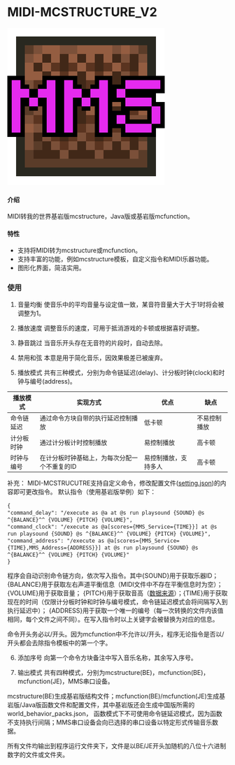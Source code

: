 # MIDI-MCSTRUCTURE_V2
![MMS Icon](MMS_Icon.png)

#### 介绍
MIDI转我的世界基岩版mcstructure，Java版或基岩版mcfunction。

#### 特性
- 支持将MIDI转为mcstructure或mcfunction。
- 支持丰富的功能，例如mcstructure模板，自定义指令和MIDI乐器功能。
- 图形化界面，简洁实用。

### 使用
1. 音量均衡
使音乐中的平均音量与设定值一致，某音符音量大于大于1时将会被调整为1。

2. 播放速度
调整音乐的速度，可用于抵消游戏的卡顿或根据喜好调整。

3. 静音跳过
当音乐开头存在无音符的片段时，自动去除。

4. 禁用和弦
本意是用于简化音乐，因效果极差已被废弃。

5. 播放模式
共有三种模式，分别为命令链延迟(delay)、计分板时钟(clock)和时钟与编号(address)。

| 播放模式  | 实现方式                    | 优点         | 缺点     |
|-------|-------------------------|------------|--------|
| 命令链延迟 | 通过命令方块自带的执行延迟控制播放       | 低卡顿        | 不易控制播放 |
| 计分板时钟 | 通过计分板计时控制播放             | 易控制播放      | 高卡顿    |
| 时钟与编号 | 在计分板时钟基础上，为每次分配一个不重复的ID | 易控制播放，支持多人 | 高卡顿    |

补充：
MIDI-MCSTRUCUTRE支持自定义命令，修改配置文件([setting.json](https://gitee.com/mrdxhmagic/midi-mcstructure/raw/master/Asset/text/setting.json))的内容即可更改指令。
默认指令（使用基岩版举例）如下：

```
{
"command_delay": "/execute as @a at @s run playsound {SOUND} @s ^{BALANCE}^^ {VOLUME} {PITCH} {VOLUME}", 
"command_clock": "/execute as @a[scores={MMS_Service={TIME}}] at @s run playsound {SOUND} @s ^{BALANCE}^^ {VOLUME} {PITCH} {VOLUME}", 
"command_address": "/execute as @a[scores={MMS_Service={TIME},MMS_Address={ADDRESS}}] at @s run playsound {SOUND} @s ^{BALANCE}^^ {VOLUME} {PITCH} {VOLUME}"
}
```

程序会自动识别命令链方向，依次写入指令。其中{SOUND}用于获取乐器ID；{BALANCE}用于获取左右声道平衡信息（MIDI文件中不存在平衡信息时为空）；{VOLUME}用于获取音量；
{PITCH}用于获取音高（[数据来源](https://b23.tv/mQuuE1T)）；{TIME}用于获取现在的时间（仅限计分板时钟和时钟与编号模式，命令链延迟模式会将间隔写入到执行延迟中）；
{ADDRESS}用于获取一个唯一的编号（每一次转换的文件内该值相同，每个文件之间不同）。在写入指令时以上关键字会被替换为对应的信息。

命令开头务必以/开头。因为mcfunction中不允许以/开头，程序无论指令是否以/开头都会去除指令模板中的第一个字。

6. 添加序号
向第一个命令方块备注中写入音乐名称，其余写入序号。

7. 输出模式
共有四种模式，分别为mcstructure(BE)，mcfunction(BE)，mcfunction(JE)，MMS串口设备。

mcstructure(BE)生成基岩版结构文件；mcfunction(BE)/mcfunction(JE)生成基岩版/Java版函数文件和配置文件，其中基岩版还会生成中国版所需的world_behavior_packs.json，
函数模式下不可使用命令链延迟模式，因为函数不支持执行间隔；MMS串口设备会向已选择的串口设备以特定形式传输音乐数据。

所有文件均输出到程序运行文件夹下，文件是以BE/JE开头加随机的八位十六进制数字的文件或文件夹。